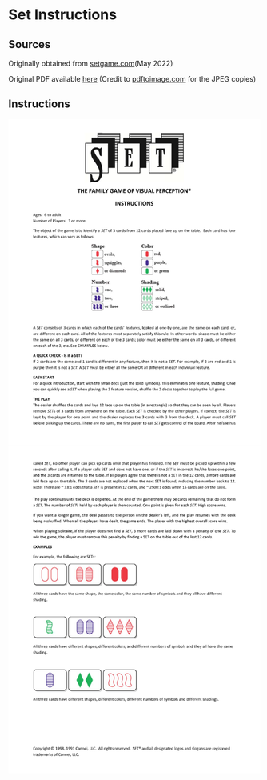 # Set Instructions

## Sources

Originally obtained from [setgame.com](https://www.setgame.com/sites/default/files/instructions/SET%20INSTRUCTIONS%20-%20ENGLISH.pdf)(May 2022)

Original PDF available [here](./docs/SET-INSTRUCTIONS-ENGLISH.pdf) (Credit to [pdftoimage.com](https://pdftoimage.com/) for the JPEG copies)

## Instructions

![page1](./docs/SET-INSTRUCTIONS-ENGLISH-pg1.jpg)
![page2](./docs/SET-INSTRUCTIONS-ENGLISH-pg2.jpg)